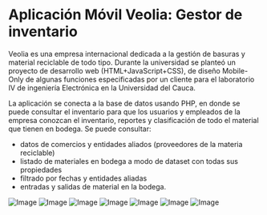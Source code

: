 # Aplicación Móvil Veolia: Gestor de inventario
Veolia es una empresa internacional dedicada a la gestión de basuras y material reciclable de todo tipo. Durante la universidad se planteó un proyecto de desarrollo web (HTML+JavaScript+CSS), de diseño Mobile-Only de algunas funciones especificadas por un cliente para el laboratorio IV de ingeniería Electrónica en la Universidad del Cauca. 

La aplicación se conecta a la base de datos usando PHP, en donde se puede consultar el inventario para que los usuarios y empleados de la empresa conozcan el inventario, reportes y clasificación de todo el material que tienen en bodega.
Se puede consultar:
- datos de comercios y entidades aliados (proveedores de la materia reciclable)
- listado de materiales en bodega a modo de dataset con todas sus propiedades
- filtrado por fechas y entidades aliadas
- entradas y salidas de material en la bodega.
  
![Image](https://github.com/user-attachments/assets/04808a00-bf7f-4fff-9437-4f553c57992a)
![Image](https://github.com/user-attachments/assets/8a21f963-5c79-4653-8b1b-d3f352e61eb3)
![Image](https://github.com/user-attachments/assets/47b60db3-3238-4d55-b2de-904bc33f0e98)
![Image](https://github.com/user-attachments/assets/f22d2119-b7af-429c-8a8f-a6c1602c1e52)
![Image](https://github.com/user-attachments/assets/91b73ed1-7760-4e57-b022-0252bb64a6a2)
![Image](https://github.com/user-attachments/assets/9ee588b6-9f80-4064-89ee-b9cb61a7e3a9)
![Image](https://github.com/user-attachments/assets/c5ed03d8-690e-4b22-9ada-158e6d30b777)
